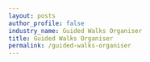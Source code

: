 ```yaml
---
layout: posts 
author_profile: false 
industry_name: Guided Walks Organiser
title: Guided Walks Organiser
permalink: /guided-walks-organiser
---
```

